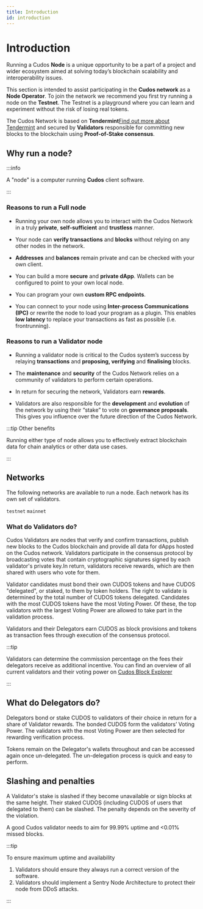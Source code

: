 ```yaml
---
title: Introduction
id: introduction
---
```


# Introduction

Running a Cudos **Node** is a unique opportunity to be a part of a project and wider ecosystem aimed at solving today’s blockchain scalability and interoperability issues.

This section is intended to assist participating in the **Cudos network** as a **Node Operator**. To join the network we recommend you first try running a node on the **Testnet**. The Testnet is a playground where you can learn and experiment without the risk of losing real tokens.

The Cudos Network is based on **Tendermint**[Find out more about Tendermint](https://docs.tendermint.com/v0.35/introduction/what-is-tendermint.html) and secured by **Validators** responsible for committing new blocks to the blockchain using **Proof-of-Stake consensus**.

## Why run a node?

:::info

A "node" is a computer running **Cudos** client software.

:::

### Reasons to run a Full node

* Running your own node allows you to interact with the Cudos Network in a truly **private**, **self-sufficient** and **trustless** manner.

* Your node can **verify transactions** and **blocks** without relying on any other nodes in the network.

* **Addresses** and **balances** remain private and can be checked with your own client.

* You can build a more **secure** and **private dApp**. Wallets can be configured to point to your own local node.

* You can program your own **custom RPC endpoints**.

* You can connect to your node using **Inter-process Communications (IPC)** or rewrite the node to load your program as a plugin. This enables **low latency** to replace your transactions as fast as possible (i.e. frontrunning).

### Reasons to run a Validator node

* Running a validator node is critical to the Cudos system’s success by relaying **transactions** and **proposing, verifying** and **finalising** blocks. 

* The **maintenance** and **security** of the Cudos Network relies on a community of validators to perform certain operations. 

* In return for securing the network, Validators earn **rewards**.

* Validators are also responsible for the **development** and **evolution** of the network by using their “stake” to vote on **governance proposals**. This gives you influence over the future direction of the Cudos Network.


:::tip Other benefits

Running either type of node allows you to effectively extract blockchain data for chain analytics or other data use cases.

:::

## Networks 

The following networks are available to run a node. Each network has its own set of validators. 

`testnet`
`mainnet`

### What do Validators do?

Cudos Validators are nodes that verify and confirm transactions, publish new blocks to the Cudos blockchain and provide all data for dApps hosted on the Cudos network. Validators participate in the consensus protocol by broadcasting votes that contain cryptographic signatures signed by each validator's private key.In return, validators receive rewards, which are then shared with users who vote for them.

Validator candidates must bond their own CUDOS tokens and have CUDOS "delegated", or staked, to them by token holders. The right to validate is determined by the total number of CUDOS tokens delegated. Candidates with the most CUDOS tokens have the most Voting Power. Of these, the top validators with the largest Voting Power are allowed to take part in the validation process.

Validators and their Delegators earn CUDOS as block provisions and tokens as transaction fees through execution of the consensus protocol.

:::tip

Validators can determine the commission percentage on the fees their delegators receive as additional incentive. You can find an overview of all current validators and their voting power on [Cudos Block Explorer](https://explorer.cudos.org/validators)

:::

## What do Delegators do?

Delegators bond or stake CUDOS to validators of their choice in return for a share of Validator rewards. The bonded CUDOS form the validators’ Voting Power. The validators with the most Voting Power are then selected for rewarding verification process.

Tokens remain on the Delegator's wallets throughout and can be accessed again once un-delegated. The un-delegation process is quick and easy to perform.

## Slashing and penalties

A Validator's stake is slashed if they become unavailable or sign blocks at the same height. Their staked CUDOS (including CUDOS of users that delegated to them) can be slashed. The penalty depends on the severity of the violation.

A good Cudos validator needs to aim for 99.99% uptime and <0.01% missed blocks.
 
:::tip 

To ensure maximum uptime and availability
1. Validators should ensure they always run a correct version of the software.
2. Validators should implement a Sentry Node Architecture to protect their node from DDoS attacks. 

:::
